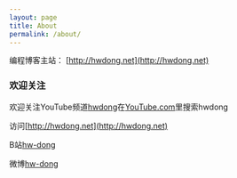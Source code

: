 ```yaml
---
layout: page
title: About
permalink: /about/
---
```


编程博客主站： [http://hwdong.net](http://hwdong.net)

### 欢迎关注

欢迎关注YouTube频道[hwdong](https://www.youtube.com/channel/UCIJLimsCMSfc3wHmevgj8Ng)在[YouTube.com](http://youtube.com)里搜索hwdong

访问[http://hwdong.net](http://hwdong.net)

B站[hw-dong](https://space.bilibili.com/281453312)

微博[hw-dong](https://weibo.com/u/6762417916)
